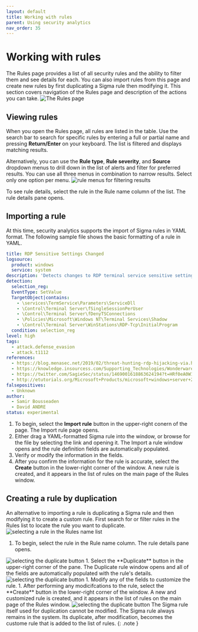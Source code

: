 ```yaml
---
layout: default
title: Working with rules
parent: Using security analytics
nav_order: 35
---
```


# Working with rules

The Rules page provides a list of all security rules and the ability to filter them and see details for each. You can also import rules from this page and create new rules by first duplicating a Sigma rule then modifying it. This section covers navigation of the Rules page and description of the actions you can take.
<img src="{{site.url}}{{site.baseurl}}/images/Security/Rules.png" alt="The Rules page">

## Viewing rules

When you open the Rules page, all rules are listed in the table. Use the search bar to search for specific rules by entering a full or partial name and pressing **Return/Enter** on your keyboard. The list is filtered and displays matching results.

Alternatively, you can use the **Rule type**, **Rule severity**, and **Source** dropdown menus to drill down in the list of alerts and filter for preferred results. You can use all three menus in combination to narrow results. Select only one option per menu.
<img src="{{site.url}}{{site.baseurl}}/images/Security/rule-menu.png" alt="rule menus for filtering results">

To see rule details, select the rule in the Rule name column of the list. The rule details pane opens.

## Importing a rule

At this time, security analytics supports the import of Sigma rules in YAML format. The following sample file shows the basic formatting of a rule in YAML.

```yml
title: RDP Sensitive Settings Changed
logsource:
  product: windows
  service: system
description: 'Detects changes to RDP terminal service sensitive settings'
detection:
  selection_reg:
  EventType: SetValue
  TargetObject|contains:
    - \services\TermService\Parameters\ServiceDll
    - \Control\Terminal Server\fSingleSessionPerUser
    - \Control\Terminal Server\fDenyTSConnections
    - \Policies\Microsoft\Windows NT\Terminal Services\Shadow
    - \Control\Terminal Server\WinStations\RDP-Tcp\InitialProgram
  condition: selection_reg
level: high
tags:
  - attack.defense_evasion
  - attack.t1112
references:
  - https://blog.menasec.net/2019/02/threat-hunting-rdp-hijacking-via.html
  - https://knowledge.insourcess.com/Supporting_Technologies/Wonderware/Tech_Notes/TN_WW213_How_to_shadow_an_established_RDP_Session_on_Windows_10_Pro
  - https://twitter.com/SagieSec/status/1469001618863624194?t=HRf0eA0W1YYzkTSHb-Ky1A&s=03
  - http://etutorials.org/Microsoft+Products/microsoft+windows+server+2003+terminal+services/Chapter+6+Registry/Registry+Keys+for+Terminal+Services/
falsepositives:
  - Unknown
author:
  - Samir Bousseaden 
  - David ANDRE
status: experimental
```

1. To begin, select the **Import rule** button in the upper-right conern of the page. The Import rule page opens.
1. Either drag a YAML-formatted Sigma rule into the window, or browse for the file by selecting the link and opening it. The Import a rule window opens and the rule definition fields are automatically populated.
1. Verify or modify the information in the fields.
1. After you confirm the information for the rule is accurate, select the **Create** button in the lower-right corner of the window. A new rule is created, and it appears in the list of rules on the main page of the Rules window.

## Creating a rule by duplication

An alternative to importing a rule is duplicating a Sigma rule and then modifying it to create a custom rule. First search for or filter rules in the Rules list to locate the rule you want to duplicate.
<img src="{{site.url}}{{site.baseurl}}/images/Security/rules-dup1.png" alt="selecting a rule in the Rules name list">

1. To begin, select the rule in the Rule name column. The rule details pane opens.
<img src="{{site.url}}{{site.baseurl}}/images/Security/rule-dup2.png" alt="selecting the duplicate button">
1. Select the **Duplicate** button in the upper-right corner of the pane. The Duplicate rule window opens and all of the fields are automatically populated with the rule's details.
<img src="{{site.url}}{{site.baseurl}}/images/Security/rule-dup3.png" alt="selecting the duplicate button">
1. Modify any of the fields to customize the rule.
1. After performing any modicifcations to the rule, select the **Create** button in the lower-right corner of the window. A  new and customized rule is created, and it appears in the list of rules on the main page of the Rules window.
<img src="{{site.url}}{{site.baseurl}}/images/Security/rule-dup3.png" alt="selecting the duplicate button">
    The Sigma rule itself used for duplication cannot be modified. The Sigma rule always remains in the system. Its duplicate, after modification, becomes the custome rule that is added to the list of rules.
    {: .note }
    
